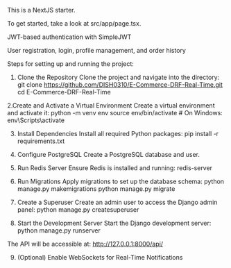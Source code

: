 
This is a NextJS starter.

To get started, take a look at src/app/page.tsx.

JWT-based authentication with SimpleJWT

User registration, login, profile management, and order history



Steps for setting up and running the project:

1. Clone the Repository
Clone the project and navigate into the directory:
git clone https://github.com/DISH0310/E-Commerce-DRF-Real-Time.git
cd E-Commerce-DRF-Real-Time

2.Create and Activate a Virtual Environment
Create a virtual environment and activate it:
python -m venv env
source env/bin/activate        # On Windows: env\Scripts\activate

3. Install Dependencies
Install all required Python packages:
pip install -r requirements.txt

4. Configure PostgreSQL
Create a PostgreSQL database and user.

5. Run Redis Server
Ensure Redis is installed and running:
redis-server

6. Run Migrations
Apply migrations to set up the database schema:
python manage.py makemigrations
python manage.py migrate

7. Create a Superuser
Create an admin user to access the Django admin panel:
python manage.py createsuperuser

8. Start the Development Server
Start the Django development server:
python manage.py runserver

The API will be accessible at:
http://127.0.0.1:8000/api/

9. (Optional) Enable WebSockets for Real-Time Notifications
